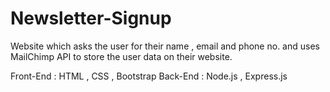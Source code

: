 # Newsletter-Signup
Website which asks the user for their name , email and phone no. and uses MailChimp API to store the user data on their website.

Front-End : HTML , CSS , Bootstrap
Back-End : Node.js , Express.js
